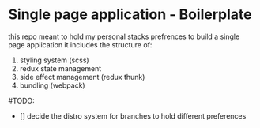 # Single page application - Boilerplate

this repo meant to hold my personal stacks prefrences to build a single page application
it includes the structure of:
1. styling system (scss)
2. redux state management
3. side effect management (redux thunk)
4. bundling (webpack)

#TODO:
- [] decide the distro system for branches to hold different preferences
